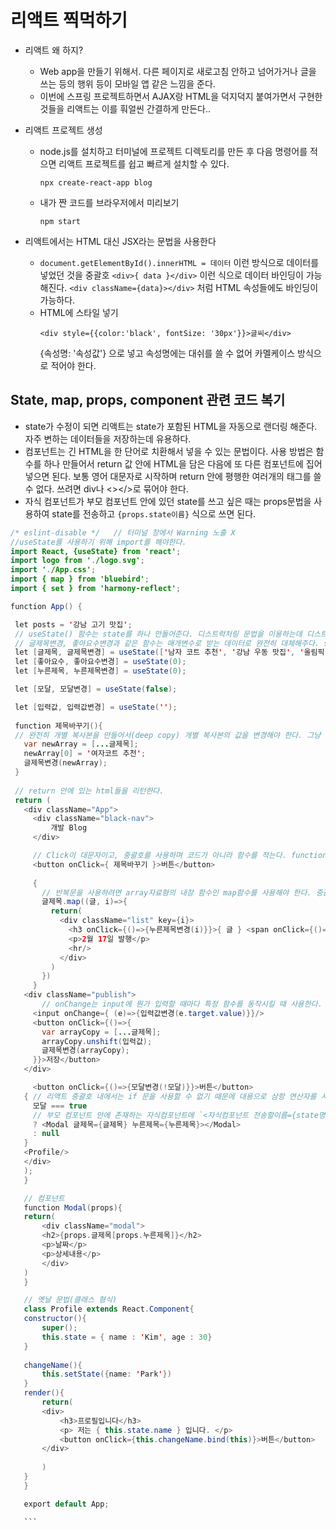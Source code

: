 # 리액트 찍먹하기

* 리액트 왜 하지?
  * Web app을 만들기 위해서. 다른 페이지로 새로고침 안하고 넘어가거나 글을 쓰는 등의 행위 등이 모바일 앱 같은 느낌을 준다.
  * 이번에 스프링 프로젝트하면서 AJAX랑 HTML을 덕지덕지 붙여가면서 구현한 것들을 리액트는 이를 훠얼씬 간결하게 만든다..

* 리액트 프로젝트 생성
  * node.js를 설치하고 터미널에 프로젝트 디렉토리를 만든 후 다음 명령어를 적으면 리액트 프로젝트를 쉽고 빠르게 설치할 수 있다. 
    
    ```
    npx create-react-app blog
    ```
  * 내가 짠 코드를 브라우저에서 미리보기
    ```
    npm start 
    ```
* 리액트에서는 HTML 대신 JSX라는 문법을 사용한다
  * `document.getElementById().innerHTML = 데이터` 이런 방식으로 데이터를 넣었던 것을 중괄호 `<div>{ data }</div>` 이런 식으로 데이터 바인딩이 가능해진다. `<div className={data}></div>` 처럼 HTML 속성들에도 바인딩이 가능하다. 
  * HTML에 스타일 넣기
    ```
    <div style={{color:'black', fontSize: '30px'}}>글씨</div>
    ```
    {속성명: '속성값'} 으로 넣고 속성명에는 대쉬를 쓸 수 없어 카멜케이스 방식으로 적어야 한다. 
    
## State, map, props, component 관련 코드 복기
* state가 수정이 되면 리액트는 state가 포함된 HTML을 자동으로 랜더링 해준다. 자주 변하는 데이터들을 저장하는데 유용하다.
* 컴포넌트는 긴 HTML을 한 단어로 치환해서 넣을 수 있는 문법이다. 사용 방법은 함수를 하나 만들어서 return 값 안에 HTML을 담은 다음에 또 다른 컴포넌트에 집어 넣으면 된다. 보통 영어 대문자로 시작하며 return 안에 평행한 여러개의 태그를 쓸 수 없다. 쓰려면 div나 <></>로 묶어야 한다.
* 자식 컴포넌트가 부모 컴포넌트 안에 있던 state를 쓰고 싶은 때는 props문법을 사용하여 state를 전송하고 `{props.state이름}` 식으로 쓰면 된다.
 ```java
/* eslint-disable */   // 터미널 창에서 Warning 노출 X
//useState를 사용하기 위해 import를 해야한다. 
import React, {useState} from 'react'; 
import logo from './logo.svg';
import './App.css';
import { map } from 'bluebird';
import { set } from 'harmony-reflect';

function App() {

  let posts = '강남 고기 맛집';
  // useState() 함수는 state를 하나 만들어준다. 디스트럭처링 문법을 이용하는데 디스트럭처링 문법은 구조화된 배열 또는 객체를 비구조화해서 1개 이상의 변수에 개별적으로 할당하는 것을 말한다. 순서에 의미가 있고 개수는 일치하지 않아도 상관 없다. 아래에서 글제목변경, 좋아요수변경 등은 각각 글제목, 좋아요수의 데이터를 변경시킬 함수가 들어있다. 
  // 글제목변경, 좋아요수변경과 같은 함수는 매개변수로 받는 데이터로 완전히 대체해주다. state = 값 이런 식으로 조작하면 안되기 때문에 state 변경함수를 꼭 사용해야 된다. 
  let [글제목, 글제목변경] = useState(['남자 코트 추천', '강남 우동 맛집', '올림픽 재밌어요']);
  let [좋아요수, 좋아요수변경] = useState(0);
  let [누른제목, 누른제목변경] = useState(0);

  let [모달, 모달변경] = useState(false);

  let [입력값, 입력값변경] = useState('');
  
  function 제목바꾸기(){
  // 완전히 개별 복사본을 만들어서(deep copy) 개별 복사본의 값을 변경해야 한다. 그냥 var newArray = 글제목;으로 하면 참조형 데이터는 복사가 아닌 같은 값을 공유하게 되는 것을 의미한다. 따라서 아래 행은 결국 글제목 = '여자코트 추천'과 같은 의미가 되고 state = 값이기 때문에 오류가 발생한다. ...은 spread 연산자인데 중괄호나 대괄호를 벗겨달라는 의미이다. 글제목의 데이터들의 괄호를 벗기고 다시 입혀서 deep copy를 할 때 많이 사용한다.   
    var newArray = [...글제목];
    newArray[0] = '여자코트 추천';
    글제목변경(newArray);
  }
  
  // return 안에 있는 html들을 리턴한다.
  return (
    <div className="App">
      <div className="black-nav">
          개발 Blog
      </div>

      // Click이 대문자이고, 중괄호를 사용하며 코드가 아니라 함수를 적는다. function(){실행할 코드} 혹은 ()=>{} 과 같은 콜백 함수를 넣는 것도 가능하다.  
      <button onClick={ 제목바꾸기 }>버튼</button>
     
      { 
        // 반복문을 사용하려면 array자료형의 내장 함수인 map함수를 사용해야 한다. 중괄호 안에서는 변수, 함수만 가능하므로 for문은 불가능하기 때문이다. 
        글제목.map((글, i)=>{
          return(    
            <div className="list" key={i}> 
              <h3 onClick={()=>{누른제목변경(i)}}>{ 글 } <span onClick={()=>{ 좋아요수변경(좋아요수 + 1)}}>🧡</span>{좋아요수}</h3>
              <p>2월 17일 발행</p>
              <hr/>
            </div>
          )
        })
      }
    <div className="publish">
        // onChange는 input에 뭔가 입력할 때마다 특정 함수를 동작시킬 때 사용한다. 
      <input onChange={ (e)=>{입력값변경(e.target.value)}}/>
      <button onClick={()=>{ 
        var arrayCopy = [...글제목];
        arrayCopy.unshift(입력값);
        글제목변경(arrayCopy);
      }}>저장</button>
    </div>

      <button onClick={()=>{모달변경(!모달)}}>버튼</button>
    { // 리액트 중괄호 내에서는 if 문을 사용할 수 없기 때문에 대용으로 삼항 연산자를 사용한다. 
      모달 === true
      // 부모 컴포넌트 안에 존재하는 자식컴포넌트에 `<자식컴포넌트 전송할이름={state명}>`으로 props를 전달한다. 
      ? <Modal 글제목={글제목} 누른제목={누른제목}></Modal>
      : null
    }
    <Profile/>
    </div>
    );
    }

    // 컴포넌트 
    function Modal(props){
    return(
        <div className="modal">
        <h2>{props.글제목[props.누른제목]}</h2>
        <p>날짜</p>
        <p>상세내용</p>
        </div>
    )
    }

    // 옛날 문법(클래스 형식)
    class Profile extends React.Component{
    constructor(){
        super();
        this.state = { name : 'Kim', age : 30}
    }
    
    changeName(){
        this.setState({name: 'Park'})
    }
    render(){
        return(
        <div>
            <h3>프로필입니다</h3>
            <p> 저는 { this.state.name } 입니다. </p>
            <button onClick={this.changeName.bind(this)}>버튼</button>
        </div>
        
        )
    }
    }

    export default App;

    ```